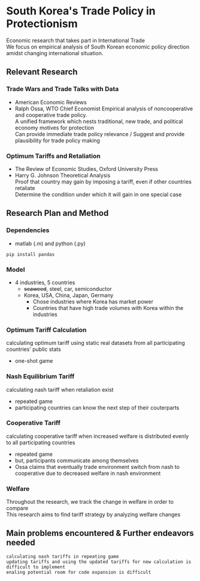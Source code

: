# South Korea's Trade Policy in Protectionism
Economic research that takes part in International Trade <br>
We focus on empirical analysis of South Korean economic policy direction amidst changing international situation.

## Relevant Research

### Trade Wars and Trade Talks with Data
* American Economic Reviews
* Ralph Ossa, WTO Chief Economist
Empirical analysis of noncooperative and cooperative trade policy. <br>
A unified framework which nests traditional, new trade, and political economy motives for protection <br>
Can provide immediate trade policy relevance / Suggest and provide plausibility for trade policy making <br>

### Optimum Tariffs and Retaliation
* The Review of Economic Studies, Oxford University Press
* Harry G. Johnson
Theoretical Analysis <br>
Proof that country may gain by imposing a tariff, even if other countries retaliate <br>
Determine the condition under which it will gain in one special case <br>

## Research Plan and Method

### Dependencies

* matlab (.m) and python (.py)
```
pip install pandas
```

### Model

* 4 industries, 5 countries
  * ~~seaweed~~, steel, car, semiconductor 
  * Korea, USA, China, Japan, Germany
    * Chose industries where Korea has market power
    * Countries that have high trade volumes with Korea within the industries

### Optimum Tariff Calculation
calculating optimum tariff using static real datasets from all participating countries' public stats
* one-shot game
  
### Nash Equilibrium Tariff
calculating nash tariff when retaliation exist
* repeated game
* participating countries can know the next step of their couterparts

### Cooperative Tariff
calculating cooperative tariff when increased welfare is distributed evenly to all participating countries
* repeated game
* but, participants communicate among themselves
* Ossa claims that eventually trade environment switch from nash to cooperative due to decreased welfare in nash environment

### Welfare
Throughout the research, we track the change in welfare in order to compare <br>
This research aims to find tariff strategy by analyzing welfare changes

## Main problems encountered & Further endeavors needed
```calculating nash tariffs in repeating game``` <br>
```updating tariffs and using the updated tariffs for new calculation is difficult to implement``` <br>
```enaling potential room for code expansion is difficult``` <br>
